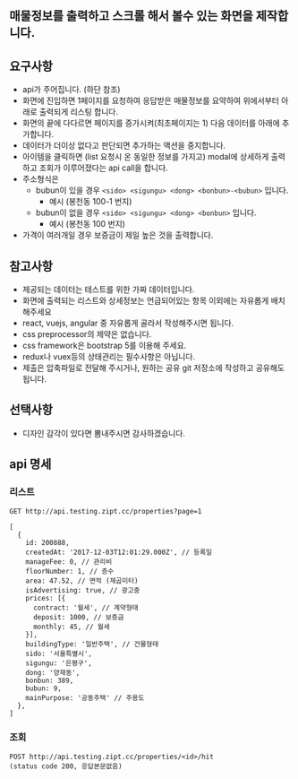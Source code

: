 ## 매물정보를 출력하고 스크롤 해서 볼수 있는 화면을 제작합니다.

## 요구사항

- api가 주어집니다. (하단 참조)
- 화면에 진입하면 1페이지를 요청하여 응답받은 매물정보를 요약하여 위에서부터 아래로 출력되게 리스팅 합니다.
- 화면의 끝에 다다르면 페이지를 증가시켜(최초페이지는 1) 다음 데이터를 아래에 추가합니다.
- 데이터가 더이상 없다고 판단되면 추가하는 액션을 중지합니다.
- 아이템을 클릭하면 (list 요청시 온 동일한 정보를 가지고) modal에 상세하게 출력하고 조회가 이루어졌다는 api call을 합니다.
- 주소형식은 
  - bubun이 있을 경우 `<sido> <sigungu> <dong> <bonbun>-<bubun>` 입니다.
    - 예시 (봉천동 100-1 번지) 
  - bubun이 없을 경우 `<sido> <sigungu> <dong> <bonbun>` 입니다.
    - 예시 (봉천동 100 번지)
- 가격이 여러개일 경우 보증금이 제일 높은 것을 출력합니다.

## 참고사항
- 제공되는 데이터는 테스트를 위한 가짜 데이터입니다.
- 화면에 출력되는 리스트와 상세정보는 언급되어있는 항목 이외에는 자유롭게 배치해주세요
- react, vuejs, angular 중 자유롭게 골라서 작성해주시면 됩니다.
- css preprocessor의 제약은 없습니다.
- css framework은 bootstrap 5를 이용해 주세요.
- redux나 vuex등의 상태관리는 필수사항은 아닙니다.
- 제출은 압축파일로 전달해 주시거나, 원하는 공유 git 저장소에 작성하고 공유해도 됩니다.

## 선택사항
- 디자인 감각이 있다면 뽐내주시면 감사하겠습니다.

## api 명세
### 리스트
`GET http://api.testing.zipt.cc/properties?page=1`
```
[
  {
    id: 200888,
    createdAt: '2017-12-03T12:01:29.000Z', // 등록일
    manageFee: 0, // 관리비
    floorNumber: 1, // 층수
    area: 47.52, // 면적 (제곱미터)
    isAdvertising: true, // 광고중
    prices: [{
      contract: '월세', // 계약형태
      deposit: 1000, // 보증금
      monthly: 45, // 월세
    }],
    buildingType: '일반주택', // 건물형태
    sido: '서울특별시',
    sigungu: '은평구',
    dong: '양재동',
    bonbun: 389,
    bubun: 9,
    mainPurpose: '공동주택' // 주용도
  },
]
```
  
### 조회
```
POST http://api.testing.zipt.cc/properties/<id>/hit
(status code 200, 응답본문없음)
```
